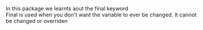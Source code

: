 In this package we learnts aout the final keyword<br />
Final is used when you don't want the variable to ever be changed. It cannot be changed or overriden<br />
